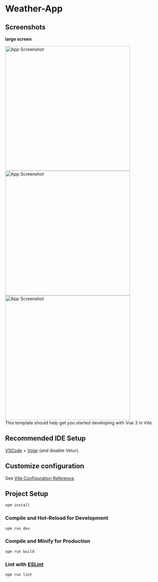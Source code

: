# Weather-App

## Screenshots
**large screen**
<div style='display=flex; justify-content: center;'>
  <img src="https://i.ibb.co/xGKzQcz/Screenshot-2024-03-24-204850.png" alt="App Screenshot" width="400" height="auto">
  <img src="https://i.ibb.co/wrsgDFP/Screenshot-2024-03-24-204942.png" alt="App Screenshot" width="400" height="auto">
  <img src="https://i.ibb.co/S39pgnj/Screenshot-2024-03-24-205839.png" alt="App Screenshot" width="400" height="auto">
</div>
This template should help get you started developing with Vue 3 in Vite.

## Recommended IDE Setup

[VSCode](https://code.visualstudio.com/) + [Volar](https://marketplace.visualstudio.com/items?itemName=Vue.volar) (and disable Vetur).

## Customize configuration

See [Vite Configuration Reference](https://vitejs.dev/config/).

## Project Setup

```sh
npm install
```

### Compile and Hot-Reload for Development

```sh
npm run dev
```

### Compile and Minify for Production

```sh
npm run build
```

### Lint with [ESLint](https://eslint.org/)

```sh
npm run lint
```
